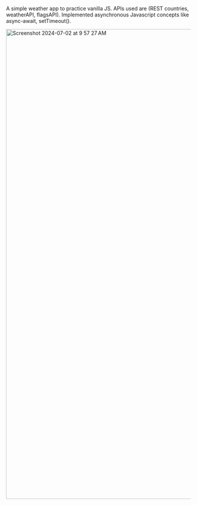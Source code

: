 A simple weather app to practice vanilla JS.
APIs used are (REST countries, weatherAPI, flagsAPI).
Implemented asynchronous Javascript concepts like async-await, setTimeout().

<img width="1280" alt="Screenshot 2024-07-02 at 9 57 27 AM" src="https://github.com/Hassaan202/Weather-JS/assets/111580627/ed72a005-babf-4486-8744-a2416e5969bf">


